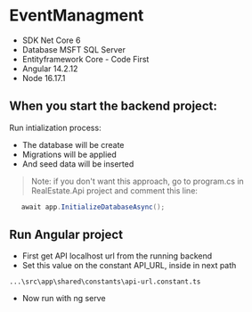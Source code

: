 # EventManagment
* SDK Net Core 6
* Database MSFT SQL Server
* Entityframework Core - Code First
* Angular 14.2.12
* Node 16.17.1

## When you start the backend project:
Run intialization process:
 * The database will be create
 * Migrations will be applied
 * And seed data will be inserted
	
> Note: if you don't want this approach, go to program.cs in RealEstate.Api project and comment this line:
```csharp
   await app.InitializeDatabaseAsync();
```

## Run Angular project
* First get API localhost url from the running backend
* Set this value on the constant API_URL, inside in next path
```
...\src\app\shared\constants\api-url.constant.ts
```
* Now run with ng serve